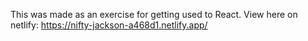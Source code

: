 This was made as an exercise for getting used to React. View here on netlify: https://nifty-jackson-a468d1.netlify.app/

